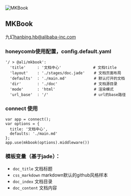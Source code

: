 ![MKBook](http://gtms02.alicdn.com/tps/i2/TB1aiz1HXXXXXbxXXXX2SziLXXX-266-69.png)

MKBook
---------
九幻<hanbing.hb@alibaba-inc.com>

### honeycomb使用配置，config.default.yaml
```
'/ > @ali/mkbook':
  'title'     : '文档中心'              # 文档title
  'layout'    : './stages/doc.jade'    # 文档页面布局
  'defaults'  : './main.md'            # 默认打开的文档
  'dir'       : './doc'                # 文档源目录
  'mode'      : 'html'                 # 渲染模式
  'url_base'  : '/'                    # url的base路径
```

### connect 使用
```
var app = connect();
var options = {
  title: '文档中心',
  defaults: './main.md'
};
app.use(mkbook(options).middleware())
```

### 模板变量（基于jade）：

- `doc_title` 文档标题
- `css_markdown` markdown默认的github风格样本
- `doc_index` 文档目录
- `doc_content` 文档内容

